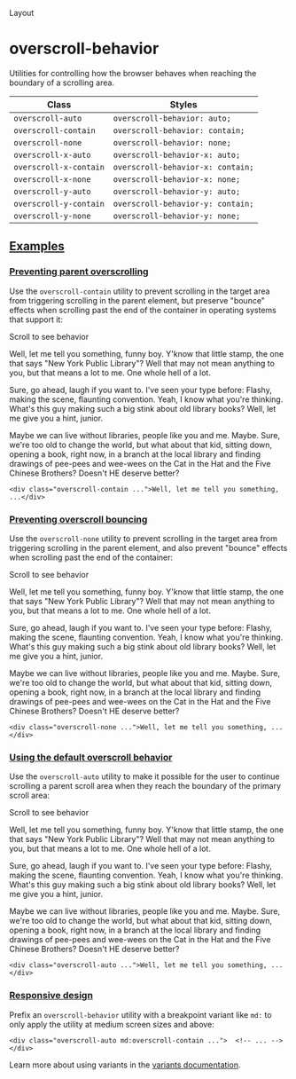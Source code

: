 Layout

# overscroll-behavior

Utilities for controlling how the browser behaves when reaching the boundary of a scrolling area.

| Class                  | Styles                            |
| ---------------------- | --------------------------------- |
| `overscroll-auto`      | `overscroll-behavior: auto;`      |
| `overscroll-contain`   | `overscroll-behavior: contain;`   |
| `overscroll-none`      | `overscroll-behavior: none;`      |
| `overscroll-x-auto`    | `overscroll-behavior-x: auto;`    |
| `overscroll-x-contain` | `overscroll-behavior-x: contain;` |
| `overscroll-x-none`    | `overscroll-behavior-x: none;`    |
| `overscroll-y-auto`    | `overscroll-behavior-y: auto;`    |
| `overscroll-y-contain` | `overscroll-behavior-y: contain;` |
| `overscroll-y-none`    | `overscroll-behavior-y: none;`    |

## [Examples](#examples)

### [Preventing parent overscrolling](#preventing-parent-overscrolling)

Use the `overscroll-contain` utility to prevent scrolling in the target area from triggering scrolling in the parent element, but preserve "bounce" effects when scrolling past the end of the container in operating systems that support it:

Scroll to see behavior

Well, let me tell you something, funny boy. Y'know that little stamp, the one that says "New York Public Library"? Well that may not mean anything to you, but that means a lot to me. One whole hell of a lot.

Sure, go ahead, laugh if you want to. I've seen your type before: Flashy, making the scene, flaunting convention. Yeah, I know what you're thinking. What's this guy making such a big stink about old library books? Well, let me give you a hint, junior.

Maybe we can live without libraries, people like you and me. Maybe. Sure, we're too old to change the world, but what about that kid, sitting down, opening a book, right now, in a branch at the local library and finding drawings of pee-pees and wee-wees on the Cat in the Hat and the Five Chinese Brothers? Doesn't HE deserve better?

```
<div class="overscroll-contain ...">Well, let me tell you something, ...</div>
```

### [Preventing overscroll bouncing](#preventing-overscroll-bouncing)

Use the `overscroll-none` utility to prevent scrolling in the target area from triggering scrolling in the parent element, and also prevent "bounce" effects when scrolling past the end of the container:

Scroll to see behavior

Well, let me tell you something, funny boy. Y'know that little stamp, the one that says "New York Public Library"? Well that may not mean anything to you, but that means a lot to me. One whole hell of a lot.

Sure, go ahead, laugh if you want to. I've seen your type before: Flashy, making the scene, flaunting convention. Yeah, I know what you're thinking. What's this guy making such a big stink about old library books? Well, let me give you a hint, junior.

Maybe we can live without libraries, people like you and me. Maybe. Sure, we're too old to change the world, but what about that kid, sitting down, opening a book, right now, in a branch at the local library and finding drawings of pee-pees and wee-wees on the Cat in the Hat and the Five Chinese Brothers? Doesn't HE deserve better?

```
<div class="overscroll-none ...">Well, let me tell you something, ...</div>
```

### [Using the default overscroll behavior](#using-the-default-overscroll-behavior)

Use the `overscroll-auto` utility to make it possible for the user to continue scrolling a parent scroll area when they reach the boundary of the primary scroll area:

Scroll to see behavior

Well, let me tell you something, funny boy. Y'know that little stamp, the one that says "New York Public Library"? Well that may not mean anything to you, but that means a lot to me. One whole hell of a lot.

Sure, go ahead, laugh if you want to. I've seen your type before: Flashy, making the scene, flaunting convention. Yeah, I know what you're thinking. What's this guy making such a big stink about old library books? Well, let me give you a hint, junior.

Maybe we can live without libraries, people like you and me. Maybe. Sure, we're too old to change the world, but what about that kid, sitting down, opening a book, right now, in a branch at the local library and finding drawings of pee-pees and wee-wees on the Cat in the Hat and the Five Chinese Brothers? Doesn't HE deserve better?

```
<div class="overscroll-auto ...">Well, let me tell you something, ...</div>
```

### [Responsive design](#responsive-design)

Prefix an `overscroll-behavior` utility with a breakpoint variant like `md:` to only apply the utility at medium screen sizes and above:

```
<div class="overscroll-auto md:overscroll-contain ...">  <!-- ... --></div>
```

Learn more about using variants in the [variants documentation](/docs/hover-focus-and-other-states).
